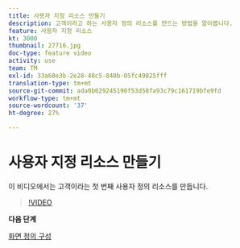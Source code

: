 ```yaml
---
title: 사용자 지정 리소스 만들기
description: 고객이라고 하는 사용자 정의 리소스를 만드는 방법을 알아봅니다.
feature: 사용자 지정 리소스
kt: 3000
thumbnail: 27716.jpg
doc-type: feature video
activity: use
team: TM
exl-id: 33a68e3b-2e28-48c5-840b-05fc49825fff
translation-type: tm+mt
source-git-commit: ada0b029245190f53d58fa93c79c161719bfe9fd
workflow-type: tm+mt
source-wordcount: '37'
ht-degree: 27%

---
```


# 사용자 지정 리소스 만들기

이 비디오에서는 고객이라는 첫 번째 사용자 정의 리소스를 만듭니다.

>[!VIDEO](https://video.tv.adobe.com/v/27716?quality=9)

**다음 단계**

[화면 정의 구성](./configuring-a-screen-definition-for-a-custom-resource.md)
